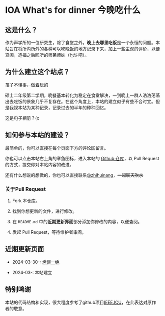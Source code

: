 # IOA What's for dinner 今晚吃什么

## 这是什么？

作为声学所的一位研究生，除了食堂之外，**晚上去哪里吃饭**是一个永恒的问题。本站旨在将所内所外的各种可以吃晚饭的地方记录下来，加上一些主观的评价，以便查阅，造福之后回所的师弟师妹（也许吧）。

## 为什么建立这个站点？

~~孩子不懂事，做着玩的~~

硕士二年级第二学期，晚餐基本转化为稳定在食堂解决，一到晚上一群人浩浩荡荡出去吃饭的景象几乎不复存在。在这个角度上，本站的建立似乎有些不合时宜。但是我视本站为某种记录，记录过去的半年的种种回忆。

这是电子相册？(x

## 如何参与本站的建设？

最简单的，你可以直接在每个页面下方的评论区留言。

你也可以点击本站右上角的章鱼图标，进入本站的 [Github 仓库](https://github.com/zhihuinang/ioa_whats4dinner)，以 Pull Request 的方式，提交你对本站内容的改进。

还有什么想说的想做的，你也可以直接联系[@zhihuinang](https://github.com/zhihuinang/)，~~一起聊天吹水~~


### 关于Pull Request

1. Fork 本仓库。

2. 找到你想更新的文件，进行修改。

3. 在 `README.md` 中的**近期更新界面**部分添加你修改的内容，以便查阅。

4. 发起 Pull Request，等待维护者审阅。

## 近期更新页面

- 2024-03-30-: [烤翅一绝](/restaurant/融科-计算所沿线/烤翅一绝)

- 2024-03-: 本站建立

## 特别鸣谢
本站的代码结构和实现，很大程度参考了github项目[IEEE.ICU](https://github.com/sjtu-ieee/ieee.icu)，在此表达对原作者的敬意。   